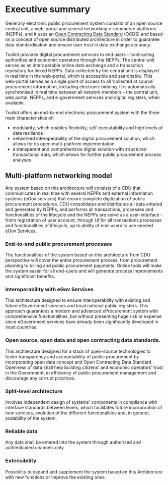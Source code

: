 # Executive summary

Generally electronic public procurement system consists of an open source central unit, a web-portal and several networking e-commerce platforms (NEPPs), and it uses an [Open Contracting Data Standard](https://standard.open-contracting.org) (OCDS) and based on a concept of open source distributed architecture in order to guarantee data standardisation and ensure user trust in data exchange accuracy.

Toolkit provides digital procurement services to end users – contracting authorities and economic operators through the NEPPs. The central unit serves as an interoperable online data exchange and a transaction repository for linked NEPPs. Data collected by the central unit is displayed in real time in the web-portal, which is accessible and searchable. This web-portal serves as a single point of access to all ‘collected at source’ procurement information, including electronic bidding. It is automatically synchronised in real time between all network members – the central unit, web portal, NEPPs, and e-government services and digital registers, when available.

Toolkit offers an end-to-end electronic procurement system with the three main characteristics of:
- modularity, which enables flexibility, self-executability and high levels of data resilience
- networked interoperability of the digital procurement solution, which allows for its open multi-platform implementation
- a transparent and comprehensive digital solution with structured transactional data, which allows for further public procurement process analyses

## Multi-platform networking model
Any system based on this architecture will consists of a CDU that communicates in real time with several NEPPs and external information systems (eGov services) that ensure complete digitization of public procurement procedures. CDU consolidates and distributes all data entered and generated by NEPPs, and performs all transactions, processes and functionalities of the lifecycle and the NEPPs are serve as a user-interface - frolm registration of user account, through UI for all transactions processes and functionalities of lifecycle, up to ability of end-users to use needed eGov Services.

### End-to-end public procurement processes
The functionalities of the system based on this architecture from CDU perspective will cover the entire procurement process, from procurement planning to billing and public procurement payments. Online tools will make the system easier for all end-users and will generate process improvements and significant benefits.

### Interoperability with eGov Services
This architecture designed to ensure interoperability with existing and future eGovernment services and local national public registers. This approach guarantees a modern and advanced eProcurement system with comprehensive functionalities, but without presenting huge risk or expense since eGovernment services have already been significantly developed in most countries.

### Open source, open data and open contracting data standards.
This architecture designed for a stack of open-source technologies to foster transparency and accountability of public procurement by incorporating open data concept and Open Contracting Data Standard. Openness of data shall help building citizens’ and economic operators’ trust in the Government, in efficiency of public procurement management and discourage any corrupt practices.

### Split-level architecture
Involves independent design of systems’ components in compliance with interface standards between levels, which facilitates future incorporation of new services, evolution of the different functionalities and, in general, scalability of the system.

### Reliable data
Any data shall be entered into the system through authorised and authenticated channels only.

### Extensibility
Possibility to expand and supplement the system based on this Architecture with new functions or improve the existing ones.
